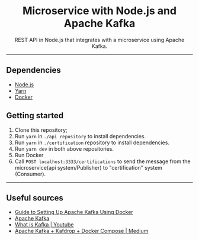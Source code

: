 <h1 align="center">
Microservice with Node.js and Apache Kafka
</h1>

<p align="center">REST API in Node.js that integrates with a microservice using Apache Kafka.</p>

<hr>

## Dependencies

- [Node.js](https://nodejs.org/en/)
- [Yarn](https://yarnpkg.com/pt-BR/docs/install)
- [Docker](https://docs.docker.com/install/)

## Getting started

1. Clone this repository;
3. Run `yarn` in `./api repository` to install dependencies.<br />
4. Run `yarn` in `./certification` repository to install dependencies.<br />
5. Run `yarn dev` in both above repositories.
6. Run Docker
7. Call `POST localhost:3333/certifications` to send the message from the microservice(api system/Publisher) to "certification" system (Consumer).

<hr>

## Useful sources

- [Guide to Setting Up Apache Kafka Using Docker](https://www.baeldung.com/ops/kafka-docker-setup)
- [Apache Kafka](https://kafka.apache.org/quickstart)
- [What is Kafka | Youtube](https://www.youtube.com/watch?v=FKgi3n-FyNU)
- [Apache Kafka + Kafdrop + Docker Compose | Medium](https://medium.com/azure-na-pratica/apache-kafka-kafdrop-docker-compose-montando-rapidamente-um-ambiente-para-testes-606cc76aa66)
